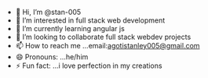 - 👋 Hi, I’m @stan-005
- 👀 I’m interested in full stack web development
- 🌱 I’m currently learning angular js
- 💞️ I’m looking to collaborate full stack webdev projects
- 📫 How to reach me ...email:agotistanley005@gmail.com
- 😄 Pronouns: ...he/him
- ⚡ Fun fact: ...i love perfection in my creations

<!---
stan-005/stan-005 is a ✨ special ✨ repository because its `README.md` (this file) appears on your GitHub profile.
You can click the Preview link to take a look at your changes.
--->
